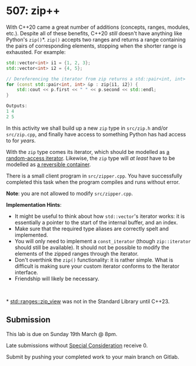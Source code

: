 # 507: zip++

With C++20 came a great number of additions (concepts, ranges, modules, etc.). Despite all of these benefits, C++20 _still_ doesn't have anything like Python's `zip()`*. `zip()` accepts two ranges and returns a range containing the pairs of corresponding elements, stopping when the shorter range is exhausted.
For example:
```cpp
std::vector<int> i1 = {1, 2, 3};
std::vector<int> i2 = {4, 5};

// Dereferencing the iterator from zip returns a std::pair<int, int>
for (const std::pair<int, int> &p : zip{i1, i2}) {
    std::cout << p.first << " " << p.second << std::endl;
}

Outputs:
1 4
2 5
```

In this activity we shall build up a new `zip` type in `src/zip.h` and/or `src/zip.cpp`, and finally have access to something Python has had access to for _years_.

With the `zip` type comes its iterator, which should be modelled as [a random-access iterator](https://en.cppreference.com/w/cpp/named_req/RandomAccessIterator). Likewise, the `zip` type will _at least_ have to be modelled as [a reversible container](https://en.cppreference.com/w/cpp/named_req/ReversibleContainer).

There is a small client program in `src/zipper.cpp`. You have successfully completed this task when the program compiles and runs without error.

**Note**: you are not allowed to modify `src/zipper.cpp`.

**Implementation Hints**:
- It might be useful to think about how `std::vector`'s iterator works: it is essentially a pointer to the start of the internal buffer, and an index.
- Make sure that the required type aliases are correctly spelt and implemented.
- You will only need to implement a `const_iterator` (though `zip::iterator` should still be available). It should not be possible to modify the elements of the zipped ranges through the iterator.
- Don't overthink the `zip()` functionality: it is rather simple. What is difficult is making sure your custom iterator conforms to the Iterator interface.
- Friendship will likely be necessary.

<br />

\* [std::ranges::zip_view](https://en.cppreference.com/w/cpp/ranges/zip_view) was not in the Standard Library until C++23.

## Submission

This lab is due on Sunday 19th March @ 8pm.

Late submissions without [Special Consideration](https://www.student.unsw.edu.au/special-consideration) receive 0.

Submit by pushing your completed work to your main branch on Gitlab.

